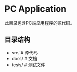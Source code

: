 # PC Application

此目录包含PC端应用程序的源代码。

## 目录结构
- src/        # 源代码
- docs/       # 文档
- tests/      # 测试文件 